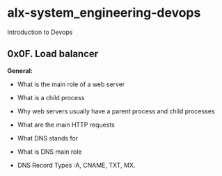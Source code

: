 # alx-system_engineering-devops
Introduction to Devops
## 0x0F. Load balancer


**General:**
- What is the main role of a web server
- What is a child process
- Why web servers usually have a parent process and child processes
- What are the main HTTP requests
- What DNS stands for
- What is DNS main role

- DNS Record Types :A, CNAME, TXT, MX.
